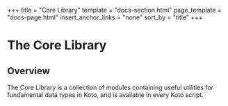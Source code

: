 +++
title = "Core Library"
template = "docs-section.html"
page_template = "docs-page.html"
insert_anchor_links = "none"
sort_by = "title"
+++

# The Core Library

## Overview

The Core Library is a collection of modules containing useful utilities for
fundamental data types in Koto, and is available in every Koto script.



